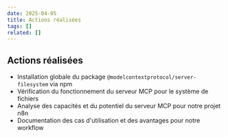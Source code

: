 ```yaml
---
date: 2025-04-05
title: Actions réalisées
tags: []
related: []
---
```


## Actions réalisées

- Installation globale du package `@modelcontextprotocol/server-filesystem` via npm
- Vérification du fonctionnement du serveur MCP pour le système de fichiers
- Analyse des capacités et du potentiel du serveur MCP pour notre projet n8n
- Documentation des cas d'utilisation et des avantages pour notre workflow

#

